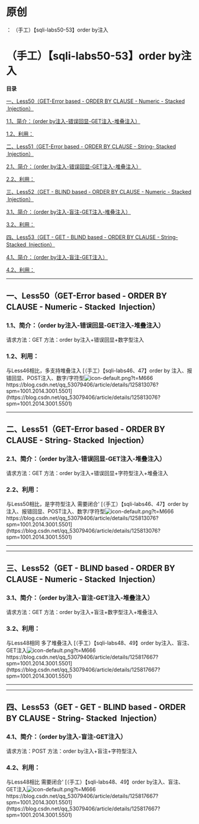 # 原创
：  （手工）【sqli-labs50-53】order by注入

# （手工）【sqli-labs50-53】order by注入

**目录**

[一、Less50（GET-Error based - ORDER BY CLAUSE - Numeric - Stacked  Injection）](#%E4%BA%8C%E3%80%81Less8%EF%BC%88GET%20-%20Blind%20-%20Boolian%20Based%20-%20Single%20Quotes%EF%BC%89)

[1.1、简介：（order by注入-错误回显-GET注入-堆叠注入）](#2.1%E3%80%81%E7%AE%80%E4%BB%8B%EF%BC%9A%EF%BC%88%E6%96%87%E4%BB%B6%E8%AF%BB%E5%86%99%E6%B3%A8%E5%85%A5%EF%BC%89)

[1.2、利用：](#5.2%E3%80%81%E5%88%A9%E7%94%A8%EF%BC%9A)

[二、Less51（GET-Error based - ORDER BY CLAUSE - String- Stacked  Injection）](#%E4%BA%8C%E3%80%81Less8%EF%BC%88GET%20-%20Blind%20-%20Boolian%20Based%20-%20Single%20Quotes%EF%BC%89)

[2.1、简介：（order by注入-错误回显-GET注入-堆叠注入）](#2.1%E3%80%81%E7%AE%80%E4%BB%8B%EF%BC%9A%EF%BC%88%E6%96%87%E4%BB%B6%E8%AF%BB%E5%86%99%E6%B3%A8%E5%85%A5%EF%BC%89)

[2.2、利用：](#5.2%E3%80%81%E5%88%A9%E7%94%A8%EF%BC%9A)

[三、Less52（GET - BLIND based - ORDER BY CLAUSE - Numeric - Stacked  Injection）](#%E5%9B%9B%E3%80%81Less43%EF%BC%88POST%20-%20Error%20based%20-%20String%20-%20Stacked%20with%20twist%EF%BC%89)

[3.1、简介：（order by注入-盲注-GET注入-堆叠注入）](#3.1%E3%80%81%E7%AE%80%E4%BB%8B%EF%BC%9A%EF%BC%88order%20by%E6%B3%A8%E5%85%A5-%E7%9B%B2%E6%B3%A8-GET%E6%B3%A8%E5%85%A5-%E5%A0%86%E5%8F%A0%E6%B3%A8%E5%85%A5%EF%BC%89)

[3.2、利用：](#5.2%E3%80%81%E5%88%A9%E7%94%A8%EF%BC%9A)

[四、Less53（GET - GET - BLIND based - ORDER BY CLAUSE - String- Stacked  Injection）](#%E5%9B%9B%E3%80%81Less43%EF%BC%88POST%20-%20Error%20based%20-%20String%20-%20Stacked%20with%20twist%EF%BC%89)

[4.1、简介：（order by注入-盲注-GET注入）](#4.1%E3%80%81%E7%AE%80%E4%BB%8B%EF%BC%9A%EF%BC%88order%20by%E6%B3%A8%E5%85%A5-%E7%9B%B2%E6%B3%A8-GET%E6%B3%A8%E5%85%A5%EF%BC%89)

[4.2、利用：](#5.2%E3%80%81%E5%88%A9%E7%94%A8%EF%BC%9A)

---


## 一、Less50（GET-Error based - ORDER BY CLAUSE - Numeric - Stacked  Injection）

> 
<h3>1.1、简介：（order by注入-错误回显-GET注入-堆叠注入）</h3>
请求方法：GET
方法：order by注入+错误回显+数字型注入


> 
<h3>1.2、利用：</h3>
与Less46相比，多支持堆叠注入
[（手工）【sqli-labs46、47】order by 注入、报错回显、POST注入、数字/字符型<img alt="icon-default.png?t=M666" src="https://csdnimg.cn/release/blog_editor_html/release2.1.7/ckeditor/plugins/CsdnLink/icons/icon-default.png?t=M666"/>https://blog.csdn.net/qq_53079406/article/details/125813076?spm=1001.2014.3001.5501](https://blog.csdn.net/qq_53079406/article/details/125813076?spm=1001.2014.3001.5501)


---


## 二、Less51（GET-Error based - ORDER BY CLAUSE - String- Stacked  Injection）

> 
<h3>2.1、简介：（order by注入-错误回显-GET注入-堆叠注入）</h3>
请求方法：GET
方法：order by注入+错误回显+字符型注入+堆叠注入


> 
<h3>2.2、利用：</h3>
与Less50相比，是字符型注入
需要闭合'
[（手工）【sqli-labs46、47】order by 注入、报错回显、POST注入、数字/字符型<img alt="icon-default.png?t=M666" src="https://csdnimg.cn/release/blog_editor_html/release2.1.7/ckeditor/plugins/CsdnLink/icons/icon-default.png?t=M666"/>https://blog.csdn.net/qq_53079406/article/details/125813076?spm=1001.2014.3001.5501](https://blog.csdn.net/qq_53079406/article/details/125813076?spm=1001.2014.3001.5501)


---


---


## 三、Less52（GET - BLIND based - ORDER BY CLAUSE - Numeric - Stacked  Injection）

> 
<h3>3.1、简介：（order by注入-盲注-GET注入-堆叠注入）</h3>
请求方法：GET
方法：order by注入+盲注+数字型注入+堆叠注入


> 
<h3>3.2、利用：</h3>
与Less48相同
多了堆叠注入
[（手工）【sqli-labs48、49】order by注入、盲注、GET注入<img alt="icon-default.png?t=M666" src="https://csdnimg.cn/release/blog_editor_html/release2.1.7/ckeditor/plugins/CsdnLink/icons/icon-default.png?t=M666"/>https://blog.csdn.net/qq_53079406/article/details/125817667?spm=1001.2014.3001.5501](https://blog.csdn.net/qq_53079406/article/details/125817667?spm=1001.2014.3001.5501)


---


---


## 四、Less53（GET - GET - BLIND based - ORDER BY CLAUSE - String- Stacked  Injection）

> 
<h3>4.1、简介：（order by注入-盲注-GET注入）</h3>
请求方法：POST
方法：order by注入+盲注+字符型注入


> 
<h3>4.2、利用：</h3>
与Less48相比
需要闭合'
[（手工）【sqli-labs48、49】order by注入、盲注、GET注入<img alt="icon-default.png?t=M666" src="https://csdnimg.cn/release/blog_editor_html/release2.1.7/ckeditor/plugins/CsdnLink/icons/icon-default.png?t=M666"/>https://blog.csdn.net/qq_53079406/article/details/125817667?spm=1001.2014.3001.5501](https://blog.csdn.net/qq_53079406/article/details/125817667?spm=1001.2014.3001.5501)

